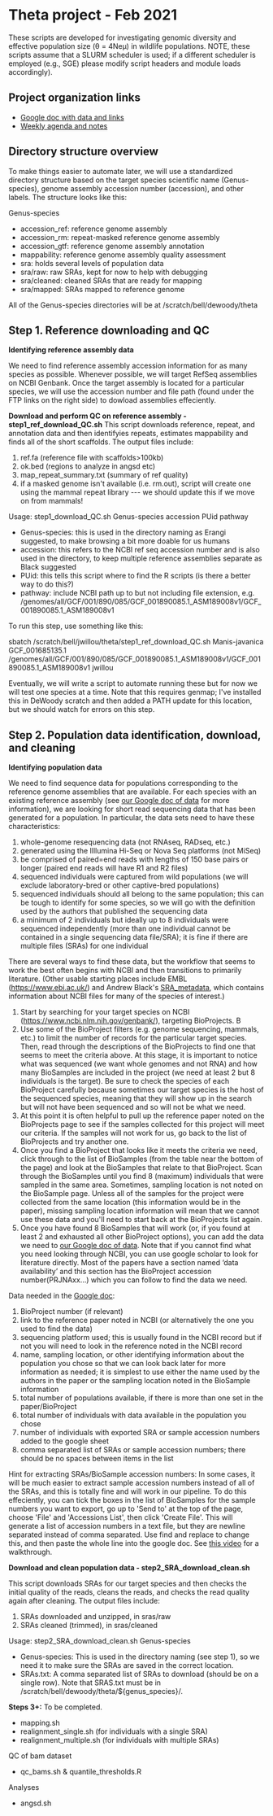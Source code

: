 # Theta project - Feb 2021

These scripts are developed for investigating genomic diversity and effective population size (θ = 4Neμ) in wildlife populations. NOTE, these scripts assume that a SLURM scheduler is used; if a different scheduler is employed (e.g., SGE) please modify script headers and module loads accordingly).

## Project organization links
- [Google doc with data and links](https://docs.google.com/spreadsheets/d/1u9Zxzcms1DdeV0k8qyJpFboO81r1Uvl8udIt8PRjUSk/edit#gid=235995469)
- [Weekly agenda and notes](https://docs.google.com/document/d/1vyvKtTTdbAaev23nXTlfw-awJjivq9ENdmS1YWzZW4I/) 

## Directory structure overview

To make things easier to automate later, we will use a standardized directory structure based on the target species scientific name (Genus-species), genome assembly accession number (accession), and other labels. The structure looks like this:

Genus-species
- accession_ref: reference genome assembly
- accession_rm: repeat-masked reference genome assembly
- accession_gtf: reference genome assembly annotation
- mappability: reference genome assembly quality assessment
- sra: holds several levels of population data
- sra/raw: raw SRAs, kept for now to help with debugging
- sra/cleaned: cleaned SRAs that are ready for mapping
- sra/mapped: SRAs mapped to reference genome

All of the Genus-species directories will be at /scratch/bell/dewoody/theta

## Step 1. Reference downloading and QC
**Identifying reference assembly data**

We need to find reference assembly accession information for as many species as possible. Whenever possible, we will target RefSeq assemblies on NCBI Genbank. Once the target assembly is located for a particular species, we will use the accession number and file path (found under the FTP links on the right side) to dowload assemblies effeciently.

**Download and perform QC on reference assembly - step1_ref_download_QC.sh**
This script downloads reference, repeat, and annotation data and then identifyies repeats, estimates mappability and finds all of the short scaffolds. The output files include: 	
1. ref.fa (reference file with scaffolds>100kb)							
2. ok.bed (regions to analyze in angsd etc)		
3. map_repeat_summary.txt (summary of ref quality)							
4. if a masked genome isn't available (i.e. rm.out), script will create one using the mammal repeat library --- we should update this if we move on from mammals!

Usage: step1_download_QC.sh Genus-species accession PUid pathway
- Genus-species: this is used in the directory naming as Erangi suggested, to make browsing  a bit more doable for us humans
- accession: this refers to the NCBI ref seq accession number and is also used in the directory, to keep multiple reference assemblies separate as Black suggested
- PUid: this tells this script where to find the R scripts (is there a better way to do this?)
- pathway: include NCBI path up to but not including file extension, e.g. /genomes/all/GCF/001/890/085/GCF_001890085.1_ASM189008v1/GCF_001890085.1_ASM189008v1

To run this step, use something like this:

sbatch /scratch/bell/jwillou/theta/step1_ref_download_QC.sh Manis-javanica GCF_001685135.1 /genomes/all/GCF/001/890/085/GCF_001890085.1_ASM189008v1/GCF_001890085.1_ASM189008v1 jwillou

Eventually, we will write a script to automate running these but for now we will test one species at a time. Note that this requires genmap; I've installed this in DeWoody scratch and then added a PATH update for this location, but we should watch for errors on this step.


## Step 2. Population data identification, download, and cleaning
**Identifying population data**

We need to find sequence data for populations corresponding to the reference genome assemblies that are available. For each species with an existing reference assembly (see [our Google doc of data](https://docs.google.com/spreadsheets/d/1u9Zxzcms1DdeV0k8qyJpFboO81r1Uvl8udIt8PRjUSk/edit#gid=235995469) for more information), we are looking for short read sequencing data that has been generated for a population. In particular, the data sets need to have these characteristics:

1. whole-genome resequencing data (not RNAseq, RADseq, etc.)
2. generated using the Illlumina Hi-Seq or Nova Seq platforms (not MiSeq) 
3. be comprised of paired=end reads with lengths of 150 base pairs or longer (paired end reads will  have R1 and R2 files)
4. sequenced individuals were captured from wild populations (we will exclude laboratory-bred or other captive-bred populations)
5. sequenced individuals should all belong to the same population; this can be tough to identify for some species, so we will go with the definition used by the authors that published the sequencing data
6. a minimum of 2 individuals but ideally up to 8 individuals were sequenced independently (more than one individual cannot be contained in a single sequencing data file/SRA); it is fine if there are  multiple files (SRAs) for one individual

There are several ways to find these data, but the workflow that seems to work the best often begins with NCBI and then transitions to primarily literature. (Other usable starting places include  EMBL (https://www.ebi.ac.uk/) and Andrew Black's [SRA_metadata](./SRA_metadata/), which contains information about NCBI files for many of the species of interest.)

1. Start by searching for your target species on NCBI (https://www.ncbi.nlm.nih.gov/genbank/), targeting BioProjects. B
2. Use some of the BioProject filters (e.g. genome sequencing, mammals, etc.) to limit the number of records for the particular target species. Then, read through the descriptions of the BioProjects to find one that seems to meet the criteria above. At this stage, it is important to notice what was sequenced (we want whole genomes and not RNA) and how many BioSamples are included in the project (we need at least 2 but 8 individuals is the target). Be sure to check the species of each BioProject carefully because sometimes our target species is the host of the sequenced species, meaning that they will show up in the search but will not have been sequenced and so will not be what we need. 
3. At this point it is often helpful to pull up the reference paper noted on the BioProjects page to see if the samples collected for this project will meet our criteria. If the samples will not work for us, go back to the list of BioProjects and try another one. 
4. Once you find a BioProject that looks like it meets the criteria we need, click through to the list of BioSamples (from the table near the bottom of the page) and look at the BioSamples that relate to that BioProject. Scan through the BioSamples until you find 8 (maximum) individuals that were sampled in the same area. Sometimes, sampling location is not noted on the BioSample page. Unless all of the samples for the project were collected from the same location (this information would be in the paper), missing sampling location information will mean that we cannot use these data and you'll need to start back at the BioProjects list again.
5. Once you have found 8 BioSamples that will work (or, if you found at least 2 and exhausted all other BioProject options), you can add the data we need to [our Google doc of data](https://docs.google.com/spreadsheets/d/1u9Zxzcms1DdeV0k8qyJpFboO81r1Uvl8udIt8PRjUSk/edit#gid=235995469). Note that if you cannot find what you need looking through NCBI, you can use google scholar to look for literature directly. Most of the papers have a section named ‘data availability’ and this section has the BioProject accession number(PRJNAxx…) which you can follow to find the data we need. 

Data needed in the [Google doc](https://docs.google.com/spreadsheets/d/1u9Zxzcms1DdeV0k8qyJpFboO81r1Uvl8udIt8PRjUSk/edit#gid=235995469): 

1. BioProject number (if relevant)
2. link to the reference paper noted in NCBI (or alternatively the one you used to find the data)
3. sequencing platform used; this is usually found in the NCBI record but if not you will need to look in the reference noted in the NCBI record
5. name, sampling location, or other identifying information about the population you chose so that we can look back later for more information as needed; it is simplest to use either the name used by the authors in the paper or the sampling location noted in the BioSample information
6. total number of populations available, if there is more than one set in the paper/BioProject
7. total number of individuals with data available in the population you chose
8. number of individuals with exported SRA or sample accession numbers added to the google sheet
9. comma separated list of SRAs or sample accession numbers; there should be no spaces between items in the list

Hint for extracting SRAs/BioSample accession numbers: In some cases, it will be much easier to extract sample accession numbers instead of all of the SRAs, and this is totally fine and will work in our pipeline. To do this effeciently, you can tick the boxes in the list of BioSamples for the sample numbers you want to export, go up to 'Send to' at the top of the page, choose 'File' and 'Accessions List', then click 'Create File'. This will generate a list of accession numbers in a text file, but they are newline separated instead of comma separated. Use find and replace to change this, and then paste the whole line into the google doc. See [this video](https://github.com/AnnaBrunicheOlsen/theta/blob/master/help/export%20sample%20numbers.mov) for a walkthrough.

**Download and clean population data - step2_SRA_download_clean.sh**

This script downloads SRAs for our target species and then checks the initial quality of the reads, cleans the reads, and checks the read quality again after cleaning. The output files include:
1. SRAs downloaded and unzipped, in sras/raw
2. SRAs cleaned (trimmed), in sras/cleaned

Usage: step2_SRA_download_clean.sh Genus-species 
- Genus-species: This is used in the directory naming (see step 1), so we need it to make sure the SRAs are saved in the correct location.
- SRAs.txt: A comma separated list of SRAs to download (should be on a single row). Note that SRAS.txt must be in /scratch/bell/dewoody/theta/${genus_species}/.


**Steps 3+:** To be completed.
- mapping.sh
- realignment_single.sh (for individuals with a single SRA)
- realignment_multiple.sh (for individuals with multiple SRAs)

QC of bam dataset
- qc_bams.sh & quantile_thresholds.R

Analyses
- angsd.sh

